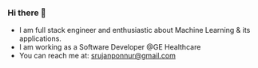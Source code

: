 ### Hi there 👋
- I am full stack engineer and enthusiastic about Machine Learning & its applications.
- I am working as a Software Developer @GE Healthcare
- You can reach me at: srujanponnur@gmail.com

<!--
**srujanponnur/srujanponnur** is a ✨ _special_ ✨ repository because its `README.md` (this file) appears on your GitHub profile.

Here are some ideas to get you started:

- 🔭 I’m currently working on ...
- 🌱 I’m currently learning ...
- 👯 I’m looking to collaborate on ...
- 🤔 I’m looking for help with ...
- 💬 Ask me about ...
- 📫 How to reach me: srujanponnur@gmail.com
- 😄 Pronouns: ...
- ⚡ Fun fact: ...
- You can reach me at: srujanponnur@gmail.com

<!--
**srujanponnur/srujanponnur** is a ✨ _special_ ✨ repository because its `README.md` (this file) appears on your GitHub profile.

Here are some ideas to get you started:

- 🔭 I’m currently working on ...
- 🌱 I’m currently learning ...
- 👯 I’m looking to collaborate on ...
- 🤔 I’m looking for help with ...
- 💬 Ask me about ...
- 📫 How to reach me: srujanponnur@gmail.com
- 😄 Pronouns: ...
- ⚡ Fun fact: ...
-->
